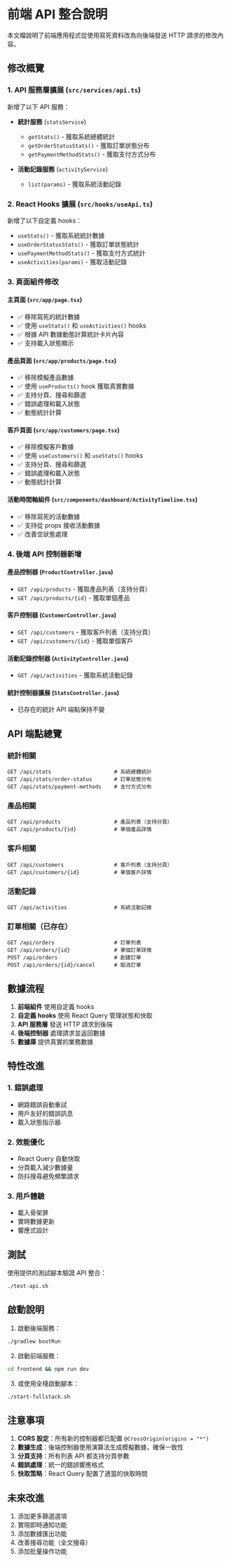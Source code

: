 # 前端 API 整合說明

本文檔說明了前端應用程式從使用寫死資料改為向後端發送 HTTP 請求的修改內容。

## 修改概覽

### 1. API 服務層擴展 (`src/services/api.ts`)

新增了以下 API 服務：

- **統計服務** (`statsService`)
  - `getStats()` - 獲取系統總體統計
  - `getOrderStatusStats()` - 獲取訂單狀態分布
  - `getPaymentMethodStats()` - 獲取支付方式分布

- **活動記錄服務** (`activityService`)
  - `list(params)` - 獲取系統活動記錄

### 2. React Hooks 擴展 (`src/hooks/useApi.ts`)

新增了以下自定義 hooks：

- `useStats()` - 獲取系統統計數據
- `useOrderStatusStats()` - 獲取訂單狀態統計
- `usePaymentMethodStats()` - 獲取支付方式統計
- `useActivities(params)` - 獲取活動記錄

### 3. 頁面組件修改

#### 主頁面 (`src/app/page.tsx`)
- ✅ 移除寫死的統計數據
- ✅ 使用 `useStats()` 和 `useActivities()` hooks
- ✅ 根據 API 數據動態計算統計卡片內容
- ✅ 支持載入狀態顯示

#### 產品頁面 (`src/app/products/page.tsx`)
- ✅ 移除模擬產品數據
- ✅ 使用 `useProducts()` hook 獲取真實數據
- ✅ 支持分頁、搜尋和篩選
- ✅ 錯誤處理和載入狀態
- ✅ 動態統計計算

#### 客戶頁面 (`src/app/customers/page.tsx`)
- ✅ 移除模擬客戶數據
- ✅ 使用 `useCustomers()` 和 `useStats()` hooks
- ✅ 支持分頁、搜尋和篩選
- ✅ 錯誤處理和載入狀態
- ✅ 動態統計計算

#### 活動時間軸組件 (`src/components/dashboard/ActivityTimeline.tsx`)
- ✅ 移除寫死的活動數據
- ✅ 支持從 props 接收活動數據
- ✅ 改善空狀態處理

### 4. 後端 API 控制器新增

#### 產品控制器 (`ProductController.java`)
- `GET /api/products` - 獲取產品列表（支持分頁）
- `GET /api/products/{id}` - 獲取單個產品

#### 客戶控制器 (`CustomerController.java`)
- `GET /api/customers` - 獲取客戶列表（支持分頁）
- `GET /api/customers/{id}` - 獲取單個客戶

#### 活動記錄控制器 (`ActivityController.java`)
- `GET /api/activities` - 獲取系統活動記錄

#### 統計控制器擴展 (`StatsController.java`)
- 已存在的統計 API 端點保持不變

## API 端點總覽

### 統計相關
```
GET /api/stats                    # 系統總體統計
GET /api/stats/order-status       # 訂單狀態分布
GET /api/stats/payment-methods    # 支付方式分布
```

### 產品相關
```
GET /api/products                 # 產品列表（支持分頁）
GET /api/products/{id}            # 單個產品詳情
```

### 客戶相關
```
GET /api/customers                # 客戶列表（支持分頁）
GET /api/customers/{id}           # 單個客戶詳情
```

### 活動記錄
```
GET /api/activities               # 系統活動記錄
```

### 訂單相關（已存在）
```
GET /api/orders                   # 訂單列表
GET /api/orders/{id}              # 單個訂單詳情
POST /api/orders                  # 創建訂單
POST /api/orders/{id}/cancel      # 取消訂單
```

## 數據流程

1. **前端組件** 使用自定義 hooks
2. **自定義 hooks** 使用 React Query 管理狀態和快取
3. **API 服務層** 發送 HTTP 請求到後端
4. **後端控制器** 處理請求並返回數據
5. **數據庫** 提供真實的業務數據

## 特性改進

### 1. 錯誤處理
- 網路錯誤自動重試
- 用戶友好的錯誤訊息
- 載入狀態指示器

### 2. 效能優化
- React Query 自動快取
- 分頁載入減少數據量
- 防抖搜尋避免頻繁請求

### 3. 用戶體驗
- 載入骨架屏
- 實時數據更新
- 響應式設計

## 測試

使用提供的測試腳本驗證 API 整合：

```bash
./test-api.sh
```

## 啟動說明

1. 啟動後端服務：
```bash
./gradlew bootRun
```

2. 啟動前端服務：
```bash
cd frontend && npm run dev
```

3. 或使用全棧啟動腳本：
```bash
./start-fullstack.sh
```

## 注意事項

1. **CORS 設定**：所有新的控制器都已配置 `@CrossOrigin(origins = "*")`
2. **數據生成**：後端控制器使用演算法生成模擬數據，確保一致性
3. **分頁支持**：所有列表 API 都支持分頁參數
4. **錯誤處理**：統一的錯誤響應格式
5. **快取策略**：React Query 配置了適當的快取時間

## 未來改進

1. 添加更多篩選選項
2. 實現即時通知功能
3. 添加數據匯出功能
4. 改善搜尋功能（全文搜尋）
5. 添加批量操作功能
